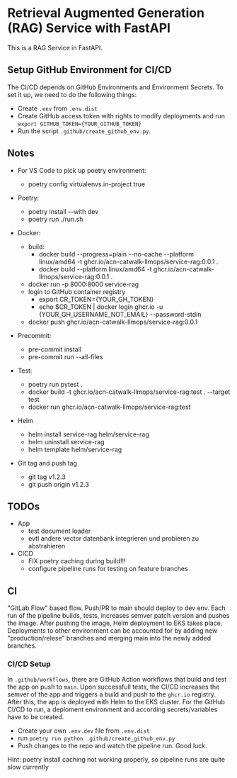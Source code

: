 # Retrieval Augmented Generation (RAG) Service with FastAPI

This is a RAG Service in FastAPI.

## Setup GitHub Environment for CI/CD

The CI/CD depends on GitHub Environments and Environment Secrets. To set it up, we need to do the following things:

- Create `.env` from `.env.dist`
- Create GitHub access token with rights to modify deployments and run `export GITHUB_TOKEN={YOUR_GITHUB_TOKEN}`
- Run the script `.github/create_github_env.py`.

## Notes

- For VS Code to pick up poetry environment:
  - poetry config virtualenvs.in-project true
- Poetry:
  - poetry install --with dev
  - poetry run ./run.sh
- Docker:
  - build:
    - docker build --progress=plain --no-cache --platform linux/amd64 -t ghcr.io/acn-catwalk-llmops/service-rag:0.0.1 .
    - docker build --platform linux/amd64 -t ghcr.io/acn-catwalk-llmops/service-rag:0.0.1 .
  - docker run -p 8000:8000 service-rag
  - login to GitHub container registry
    - export CR_TOKEN={YOUR_GH_TOKEN}
    - echo $CR_TOKEN | docker login ghcr.io -u {YOUR_GH_USERNAME_NOT_EMAIL} --password-stdin
  - docker push ghcr.io/acn-catwalk-llmops/service-rag:0.0.1
- Precommit:
  - pre-commit install
  - pre-commit run --all-files
- Test:
  - poetry run pytest .
  - docker build -t ghcr.io/acn-catwalk-llmops/service-rag:test . --target test
  - docker run ghcr.io/acn-catwalk-llmops/service-rag:test

- Helm
  - helm install service-rag helm/service-rag
  - helm uninstall service-rag
  - helm template helm/service-rag
- Git tag and push tag
  - git tag v1.2.3
  - git push origin v1.2.3

## TODOs

- App
  - test document loader
  - evtl andere vector datenbank integrieren und probieren zu abstrahieren
- CICD
  - FIX poetry caching during build!!!
  - configure pipeline runs for testing on feature branches

## CI

"GitLab Flow" based flow. Push/PR to main should deploy to dev env. Each run of the pipeline builds, tests, increases semver patch version and pushes the image. After pushing the image, Helm deployment to EKS takes place. Deployments to other environment can be accounted for by adding new "production/relese" branches and merging main into the newly added branches.

### CI/CD Setup

In `.github/workflows`, there are GitHub Action workflows that build and test the app on push to `main`. Upon successfull tests, the CI/CD increases the semver of the app and triggers a build and push to the `ghcr.io` registry. After this, the app is deployed with Helm to the EKS cluster. For the GitHub CI/CD to run, a deploment environment and according secrets/variables have to be created.

- Create your own `.env.dev` file from `.env.dist`
- run `poetry run python .github/create_github_env.py`
- Push changes to the repo and watch the pipeline run. Good luck.

Hint: poetry install caching not working properly, so pipeline runs are quite slow currently
